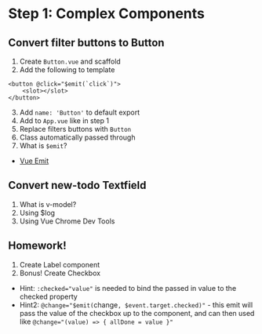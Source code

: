 # Step 1: Complex Components

## Convert filter buttons to Button

1. Create `Button.vue` and scaffold
2. Add the following to template
```
<button @click="$emit(`click`)">
    <slot></slot>
</button>
```
3. Add `name: 'Button'` to default export
4. Add to `App.vue` like in step 1
5. Replace filters buttons with `Button`
6. Class automatically passed through
7. What is `$emit`?
  - [Vue Emit](https://vuejs.org/v2/api/#vm-emit)

## Convert new-todo Textfield
1. What is v-model?
2. Using $log
3. Using Vue Chrome Dev Tools

## Homework!

1. Create Label component
2. Bonus! Create Checkbox
  - Hint: `:checked="value"` is needed to bind the passed in value to the checked property
  - Hint2: `@change="$emit(`change`, $event.target.checked)"` - this emit will pass the value of the checkbox up to the component, and can then used like `@change="(value) => { allDone = value }"`